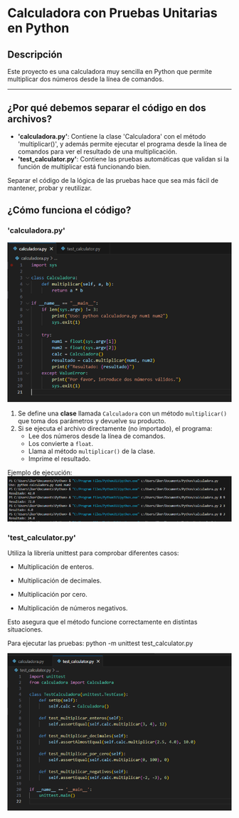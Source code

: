 # Calculadora con Pruebas Unitarias en Python

## Descripción

Este proyecto es una calculadora muy sencilla en Python que permite multiplicar dos números desde la línea de comandos.

---

## ¿Por qué debemos separar el código en dos archivos?

- **'calculadora.py'**: Contiene la clase 'Calculadora' con el método 'multiplicar()', y además permite ejecutar el programa desde la línea de comandos para ver el resultado de una multiplicación.
- **'test_calculator.py'**: Contiene las pruebas automáticas que validan si la función de multiplicar está funcionando bien. 

Separar el código de la lógica de las pruebas hace que sea más fácil de mantener, probar y reutilizar.


## ¿Cómo funciona el código?

### 'calculadora.py'
![captura](images/Captura2.PNG)
1. Se define una **clase** llamada `Calculadora` con un método `multiplicar()` que toma dos parámetros y devuelve su producto.
2. Si se ejecuta el archivo directamente (no importado), el programa:
   - Lee dos números desde la línea de comandos.
   - Los convierte a `float`.
   - Llama al método `multiplicar()` de la clase.
   - Imprime el resultado.

Ejemplo de ejecución:
![captura](images/Captura3.PNG)


### 'test_calculator.py'

Utiliza la librería unittest para comprobar diferentes casos:

- Multiplicación de enteros.

- Multiplicación de decimales.

- Multiplicación por cero.

- Multiplicación de números negativos.

Esto asegura que el método funcione correctamente en distintas situaciones.

Para ejecutar las pruebas: python -m unittest test_calculator.py

![captura](images/Captura1.PNG)
